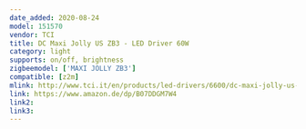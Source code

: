 ```yaml
---
date_added: 2020-08-24
model: 151570
vendor: TCI
title: DC Maxi Jolly US ZB3 - LED Driver 60W
category: light
supports: on/off, brightness
zigbeemodel: ['MAXI JOLLY ZB3']
compatible: [z2m]
mlink: http://www.tci.it/en/products/led-drivers/6600/dc-maxi-jolly-us-zb3/
link: https://www.amazon.de/dp/B07DDGM7W4
link2: 
link3: 
---
```


